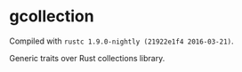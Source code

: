 # gcollection

Compiled with `rustc 1.9.0-nightly (21922e1f4 2016-03-21)`.

Generic traits over Rust collections library.
